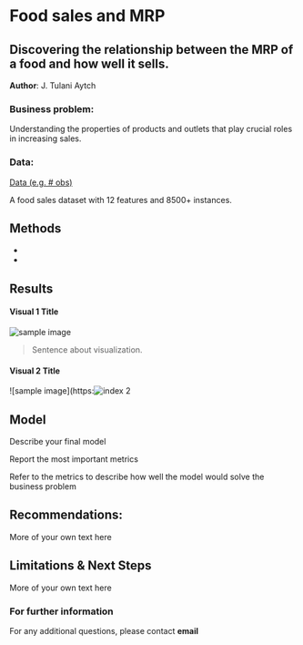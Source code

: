 # Food sales and MRP
## Discovering the relationship between the MRP of a food and how well it sells.

**Author**: J. Tulani Aytch

### Business problem:

Understanding the properties of products and outlets that play crucial roles in increasing sales.


### Data:
[Data (e.g. # obs)](https://datahack.analyticsvidhya.com/contest/practice-problem-big-mart-sales-iii/)

A food sales dataset with 12 features and 8500+ instances.


## Methods
- 
- 

## Results

#### Visual 1 Title

![sample image](https://user-images.githubusercontent.com/112998617/199859875-e1ef20f0-60e9-434d-ba61-b87c9fb304ce.png)


> Sentence about visualization.

#### Visual 2 Title

![sample image](https:![index 2](https://user-images.githubusercontent.com/112998617/199859916-0c121efa-b20b-47d1-90ba-87efd16c8841.png)


## Model

Describe your final model

Report the most important metrics

Refer to the metrics to describe how well the model would solve the business problem

## Recommendations:

More of your own text here


## Limitations & Next Steps

More of your own text here


### For further information


For any additional questions, please contact **email**
